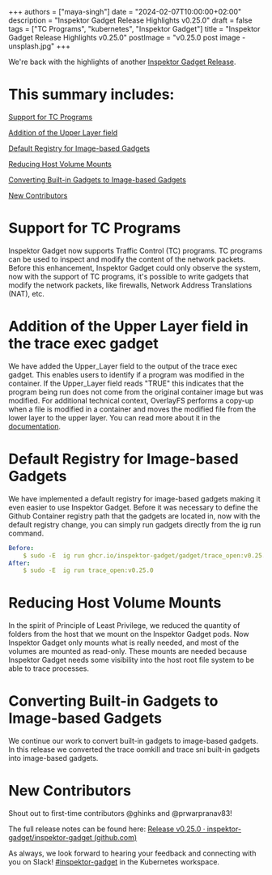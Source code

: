 +++
authors = ["maya-singh"]
date = "2024-02-07T10:00:00+02:00"
description = "Inspektor Gadget Release Highlights v0.25.0"
draft = false
tags = ["TC Programs", "kubernetes", "Inspektor Gadget"]
title = "Inspektor Gadget Release Highlights v0.25.0"
postImage = "v0.25.0 post image -unsplash.jpg"
+++



We're back with the highlights of another [Inspektor Gadget Release](https://github.com/inspektor-gadget/inspektor-gadget/releases/tag/v0.25.0).

# This summary includes:

[Support for TC Programs](#support-for-tc-programs)

[Addition of the Upper Layer field](#addition-of-the-upper-layer-field-in-the-trace-exec-gadget)

[Default Registry for Image-based Gadgets](#default-registry-for-image-based-gadgets)

[Reducing Host Volume Mounts](#reducing-host-volume-mounts)

[Converting Built-in Gadgets to Image-based Gadgets](#converting-built-in-gadgets-to-image-based-gadgets)

[New Contributors](#new-contributors)

# Support for TC Programs

Inspektor Gadget now supports Traffic Control (TC) programs. TC programs can be used to inspect and modify the content of the network packets. Before this enhancement, Inspektor Gadget could only observe the system, now with the support of TC programs, it's possible to write gadgets that modify the network packets, like firewalls, Network Address Translations (NAT), etc.

# Addition of the Upper Layer field in the trace exec gadget

We have added the Upper\_Layer field to the output of the trace exec gadget. This enables users to identify if a program was modified in the container. If the Upper\_Layer field reads "TRUE" this indicates that the program being run does not come from the original container image but was modified. For additional technical context, OverlayFS performs a copy-up when a file is modified in a container and moves the modified file from the lower layer to the upper layer. You can read more about it in the [documentation](https://inspektor-gadget.io/docs/v0.25.0/builtin-gadgets/trace/exec/#overlay-filesystem-upper-layer).

# Default Registry for Image-based Gadgets

We have implemented a default registry for image-based gadgets making it even easier to use Inspektor Gadget. Before it was necessary to define the Github Container registry path that the gadgets are located in, now with the default registry change, you can simply run gadgets directly from the ig run command.

```yaml
Before: 
    $ sudo -E  ig run ghcr.io/inspektor-gadget/gadget/trace_open:v0.25.0
After:
    $ sudo -E  ig run trace_open:v0.25.0 
```

# Reducing Host Volume Mounts

In the spirit of Principle of Least Privilege, we reduced the quantity of folders from the host that we mount on the Inspektor Gadget pods. Now Inspektor Gadget only mounts what is really needed, and most of the volumes are mounted as read-only. These mounts are needed because Inspektor Gadget needs some visibility into the host root file system to be able to trace processes.

# Converting Built-in Gadgets to Image-based Gadgets

We continue our work to convert built-in gadgets to image-based gadgets. In this release we converted the trace oomkill and trace sni built-in gadgets into image-based gadgets.

# New Contributors

Shout out to first-time contributors @ghinks and @prwarpranav83!

The full release notes can be found here: [Release v0.25.0 · inspektor-gadget/inspektor-gadget (github.com)](https://github.com/inspektor-gadget/inspektor-gadget/releases/tag/v0.25.0)

As always, we look forward to hearing your feedback and connecting with you on Slack! [#inspektor-gadget](https://kubernetes.slack.com/messages/inspektor-gadget/) in the Kubernetes workspace.